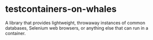 # testcontainers-on-whales

A library that provides lightweight, throwaway instances of common databases, Selenium web browsers, or anything else that can run in a container.
